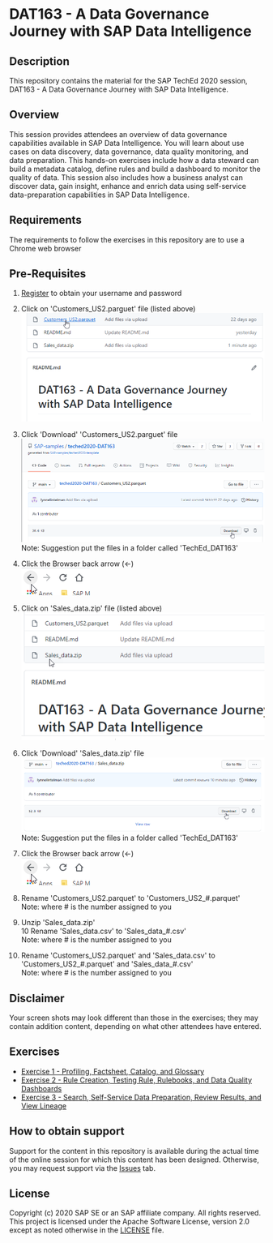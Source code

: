 # DAT163 - A Data Governance Journey with SAP Data Intelligence

## Description

This repository contains the material for the SAP TechEd 2020 session, DAT163 - A Data Governance Journey with SAP Data Intelligence.  

## Overview

This session provides attendees an overview of data governance capabilities available in SAP Data Intelligence.  You will learn about use cases on data discovery, data governance, data quality monitoring, and data preparation.  This hands-on exercises include how a data steward can build a metadata catalog, define rules and build a dashboard to monitor the quality of data.  This session also includes how a business analyst can discover data, gain insight, enhance and enrich data using self-service data-preparation capabilities in SAP Data Intelligence.

## Requirements

The requirements to follow the exercises in this repository are to use a Chrome web browser

## Pre-Requisites
1. [Register](register.cfapps.eu10.hana.ondemand.com) to obtain your username and password
2. Click on 'Customers_US2.parguet' file (listed above)
<br>![](/exercises/ex0/images/PreRequisite_10.png)
3. Click 'Download' 'Customers_US2.parguet' file
<br>![](/exercises/ex0/images/PreRequisite_20.png)
<br> Note: Suggestion put the files in a folder called 'TechEd_DAT163'
4. Click the Browser back arrow (<-)
<br>![](/exercises/ex0/images/PreRequisite_30.png)

5. Click on 'Sales_data.zip' file (listed above)
<br>![](/exercises/ex0/images/PreRequisite_40.png)
6. Click 'Download' 'Sales_data.zip' file
<br>![](/exercises/ex0/images/PreRequisite_50.png)
<br> Note: Suggestion put the files in a folder called 'TechEd_DAT163'
7. Click the Browser back arrow (<-)
<br>![](/exercises/ex0/images/PreRequisite_30.png) 

8. Rename 'Customers_US2.parquet' to 'Customers_US2_#.parquet'
<br>Note: where # is the number assigned to you
9. Unzip 'Sales_data.zip'<br>
10 Rename 'Sales_data.csv' to 'Sales_data_#.csv'
<br>Note: where # is the number assigned to you



3. Rename 'Customers_US2.parquet' and 'Sales_data.csv' to 'Customers_US2_#.parquet' and 'Sales_data_#.csv'
<br>Note: where # is the number assigned to you

## Disclaimer
Your screen shots may look different than those in the exercises; they may contain addition content, depending on what other attendees have entered.

## Exercises

- [Exercise 1 - Profiling, Factsheet, Catalog, and Glossary](exercises/ex0/)
- [Exercise 2 - Rule Creation, Testing Rule, Rulebooks, and Data Quality Dashboards](exercises/ex1/)
- [Exercise 3 - Search, Self-Service Data Preparation, Review Results, and View Lineage](exercises/ex2/)

## How to obtain support

Support for the content in this repository is available during the actual time of the online session for which this content has been designed. Otherwise, you may request support via the [Issues](../../issues) tab.

## License
Copyright (c) 2020 SAP SE or an SAP affiliate company. All rights reserved. This project is licensed under the Apache Software License, version 2.0 except as noted otherwise in the [LICENSE](LICENSES/Apache-2.0.txt) file.

